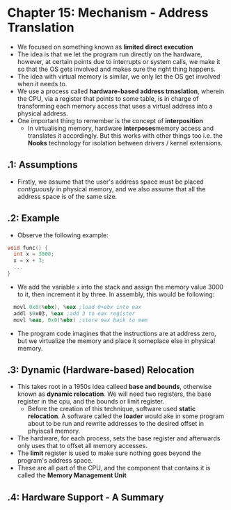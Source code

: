 # Chapter 15: Mechanism - Address Translation

- We focused on something known as **limited direct execution**
- The idea is that we let the program run directly on the hardware, however, at certain points due to interrupts or system calls, we make it so that the OS gets involved and makes sure the right thing happens.
- The idea with virtual memory is similar, we only let the OS get involved when it needs to.
- We use a process called **hardware-based address trnaslation**, wherein the CPU, via a register that points to some table, is in charge of transforming each memory access that uses a virtual address into a physical address.
- One important thing to remember is the concept of **interposition**
  - In virtualising memory, hardware **interposes**memory access and translates it accordingly. But this works with other things too i.e. the **Nooks** technology for isolation between drivers / kernel extensions.

## .1: Assumptions

- Firstly, we assume that the user's address space must be placed _contiguously_ in physical memory, and we also assume that all the address space is of the same size.

## .2: Example

- Observe the following example:

```c
void func() {
  int x = 3000;
  x = x + 3;
  ...
}
```

- We add the variable `x` into the stack and assign the memory value 3000 to it, then increment it by three. In assembly, this would be following:

```asm
  movl 0x0(%ebx), %eax ;load 0+ebx into eax
  addl $0x03, %eax ;add 3 to eax register
  movl %eax, 0x0(%ebx) ;store eax back to mem
```

- The program code imagines that the instructions are at address zero, but we virtualize the memory and place it someplace else in physical memory.

## .3: Dynamic (Hardware-based) Relocation

- This takes root in a 1950s idea calleed **base and bounds**, otherwise known as **dynamic relocation**. We will need two registers, the base register in the cpu, and the bounds or limit register.
  - Before the creation of this technique, software used **static relocation**. A software called the **loader** would ake in some program about to be run and rewrite addresses to the desired offset in phyiscall memory.
- The hardware, for each process, sets the base register and afterwards only uses that to offset all memory accesses.
- The **limit** register is used to make sure nothing goes beyond the program's address space.
- These are all part of the CPU, and the component that contains it is called the **Memory Management Unit**

## .4: Hardware Support - A Summary

